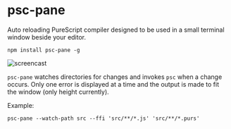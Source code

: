 # psc-pane

Auto reloading PureScript compiler designed to be used in a small terminal
window beside your editor.

```
npm install psc-pane -g
```

![screencast](http://anttih.github.io/psc-pane/psc-pane.gif)

`psc-pane` watches directories for changes and invokes `psc` when a change occurs.
Only one error is displayed at a time and the output is made to fit the window
(only height currently).

Example:

```
psc-pane --watch-path src --ffi 'src/**/*.js' 'src/**/*.purs'
```
